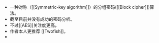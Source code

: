 - 一种对称（[[Symmetric-key algorithm]]）的分组密码([[Block cipher]])算法。
- 截至目前并没有成功的密码分析。
- 不过[[AES]]关注度更高。
- 作者本人更推荐 [[Twofish]]。
-